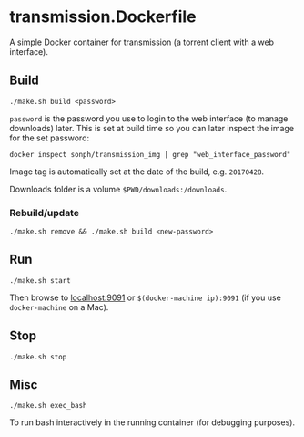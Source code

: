 # transmission.Dockerfile

A simple Docker container for transmission (a torrent client with a web interface).

## Build
```
./make.sh build <password>
```

`password` is the password you use to login to the web interface (to manage downloads) later. This
is set at build time so you can later inspect the image for the set password:

```
docker inspect sonph/transmission_img | grep "web_interface_password"
```

Image tag is automatically set at the date of the build, e.g. `20170428`.

Downloads folder is a volume `$PWD/downloads:/downloads`.

### Rebuild/update
```
./make.sh remove && ./make.sh build <new-password>
```

## Run
```
./make.sh start
```

Then browse to [localhost:9091](http://localhost:9091) or `$(docker-machine ip):9091` (if you use
`docker-machine` on a Mac).

## Stop
```
./make.sh stop
```

## Misc
```
./make.sh exec_bash
```
To run bash interactively in the running container (for debugging purposes).


